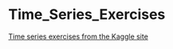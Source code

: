 # Time_Series_Exercises
[Time series exercises from the Kaggle site](https://www.kaggle.com/learn/time-series)

